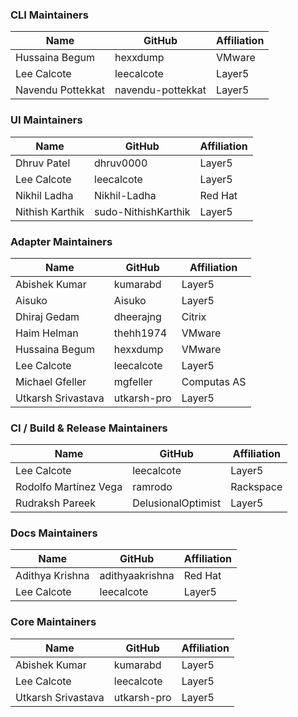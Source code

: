 ### CLI Maintainers

| Name              | GitHub            | Affiliation |
| ----------------- | ----------------- | ----------- |
| Hussaina Begum    | hexxdump          | VMware      |
| Lee Calcote       | leecalcote        | Layer5      |
| Navendu Pottekkat | navendu-pottekkat | Layer5      |

### UI Maintainers

| Name         | GitHub       | Affiliation |
| ------------ | ------------ | ----------- |
| Dhruv Patel  | dhruv0000    | Layer5      |
| Lee Calcote  | leecalcote   | Layer5      |
| Nikhil Ladha | Nikhil-Ladha | Red Hat     |
| Nithish Karthik  | sudo-NithishKarthik | Layer5 |

### Adapter Maintainers

| Name               | GitHub      | Affiliation |
| ------------------ | ----------- | ----------- |
| Abishek Kumar      | kumarabd    | Layer5      |
| Aisuko             | Aisuko      | Layer5      |
| Dhiraj Gedam       | dheerajng   | Citrix      |
| Haim Helman        | thehh1974   | VMware      |
| Hussaina Begum     | hexxdump    | VMware      |
| Lee Calcote        | leecalcote  | Layer5      |
| Michael Gfeller    | mgfeller    | Computas AS |
| Utkarsh Srivastava | utkarsh-pro | Layer5      |

### CI / Build & Release Maintainers

| Name                  | GitHub             | Affiliation |
| --------------------- | ------------------ | ----------- |
| Lee Calcote           | leecalcote         | Layer5      |
| Rodolfo Martínez Vega | ramrodo            | Rackspace   |
| Rudraksh Pareek       | DelusionalOptimist | Layer5      |

### Docs Maintainers

| Name            | GitHub          | Affiliation |
| --------------- | --------------- | ----------- |
| Adithya Krishna | adithyaakrishna | Red Hat     |
| Lee Calcote     | leecalcote      | Layer5      |

### Core Maintainers

| Name               | GitHub      | Affiliation |
| ------------------ | ----------- | ----------- |
| Abishek Kumar      | kumarabd    | Layer5      |
| Lee Calcote        | leecalcote  | Layer5      |
| Utkarsh Srivastava | utkarsh-pro | Layer5      |

